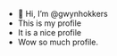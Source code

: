 - 👋 Hi, I’m @gwynhokkers
- This is my profile
- It is a nice profile
- Wow so much profile.

<!---
gwynhokkers/gwynhokkers is a ✨ special ✨ repository because its `README.md` (this file) appears on your GitHub profile.
You can click the Preview link to take a look at your changes.
--->
